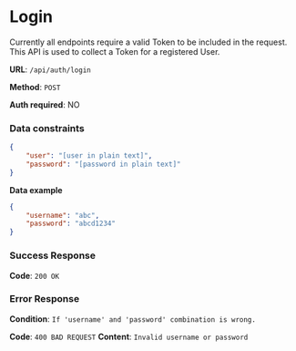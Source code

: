 # Login

Currently all endpoints require a valid Token to be included in the request. This API is used to collect a Token for a registered User.

**URL**: `/api/auth/login`

**Method**: `POST`

**Auth required**: NO

### Data constraints

```json
{
    "user": "[user in plain text]",
    "password": "[password in plain text]"
}
```

**Data example**

```json
{
    "username": "abc",
    "password": "abcd1234"
}
```

### Success Response

**Code**: `200 OK`


### Error Response
**Condition**: `If 'username' and 'password' combination is wrong.`

**Code**: `400 BAD REQUEST`
**Content**: `Invalid username or password`
